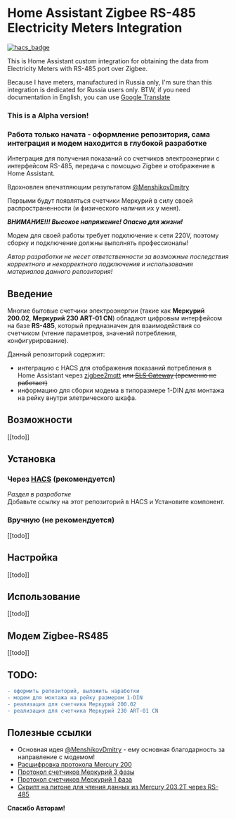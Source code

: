 # Home Assistant Zigbee RS-485 Electricity Meters Integration

[![hacs_badge](https://img.shields.io/badge/HACS-Custom-orange.svg?style=for-the-badge)](https://github.com/custom-components/hacs)


This is Home Assistant custom integration for obtaining the data from Electricity Meters with RS-485 port over Zigbee.

Because I have meters, manufactured in Russia only, I'm sure than this integration is dedicated for Russia users only. 
BTW, if you need documentation in English, you can use [Google Translate](https://translate.google.com)

### This is a Alpha version!
### Работа только начата - оформление репозитория, сама интеграция и модем находится в глубокой разработке


Интеграция для получения показаний со счетчиков электроэнергии с интерфейсом RS-485, передача с помощью Zigbee и отображение в Home Assistant.

Вдохновлен впечатляющим результатом [@MenshikovDmitry](https://github.com/MenshikovDmitry/ha-mercury-200-integration)

Первыми будут появляться счетчики Меркурий в силу своей распространенности (и физического наличия их у меня).


***ВНИМАНИЕ!!! Высокое напряжение! Опасно для жизни!***

Модем для своей работы требует подключение к сети 220V, поэтому сборку и подключение должны выполнять профессионалы!

_*Автор разработки не несет ответственности за возможные последствия корректного и некорректного подключения и использования материалов данного репозитория!*_

## Введение

Многие бытовые счетчики электроэнергии (такие как __Меркурий 200.02__, __Меркурий 230 ART-01 CN__) обладают цифровым интерфейсом на базе __RS-485__, который предназначен для взаимодействия со счетчиком (чтение параметров, значений потребления, конфигурирование).

Данный репозиторий содержит:
- интеграцию с HACS для отображения показаний потребления в Home Assistant через [zigbee2mqtt](https://www.zigbee2mqtt.io) ~~или [SLS Gateway](https://slsys.github.io/Gateway/) (временно не работает)~~
- информацию для сборки модема в типоразмере 1-DIN для монтажа на рейку внутри элетрического шкафа.


## Возможности

[[todo]]

## Установка

### Через [HACS](https://hacs.xyz/) (рекомендуется)
_Раздел в разработке_  
Добавьте ссылку на этот репозиторий в HACS и Установите компонент.

### Вручную (не рекомендуется)

[[todo]]

## Настройка

[[todo]]

## Использование
[[todo]]

## Модем Zigbee-RS485
[[todo]]

## TODO:

```diff
- оформить репозиторий, выложить наработки
- модем для монтажа на рейку размером 1-DIN
- реализация для счетчика Меркурий 200.02 
- реализация для счетчика Меркурий 230 ART-01 CN
```

## Полезные ссылки 
* Основная идея [@MenshikovDmitry](https://github.com/MenshikovDmitry/ha-mercury-200-integration) - ему основная благодарность за направление с модемом!
* [Расшифровка протокола Mercury 200](https://github.com/mrkrasser/MercuryStats) 
* [Протокол счетчиков Меркурий 3 фазы](https://www.incotexcom.ru/files/em/docs/merkuriy-sistema-komand-ver-1-2021-12-24.pdf)
* [Протокол счетчиков Меркурий 1 фаза](https://www.incotexcom.ru/files/em/docs/mercury-protocol-obmena-1.pdf)
* [Cкрипт на питоне для чтения данных из Mercury 203.2T через RS-485](https://github.com/n0l/Mercury_remote/blob/master/get_data_python3.py)

**Спасибо Авторам!**
